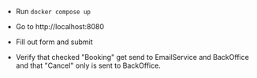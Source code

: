 - Run `docker compose up`

- Go to http://localhost:8080

- Fill out form and submit

- Verify that checked "Booking" get send to EmailService and BackOffice and that "Cancel" only is sent to BackOffice. 

